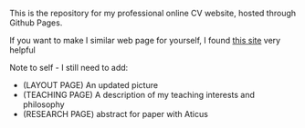 This is the repository for my professional online CV website, hosted through Github Pages.  
  
If you want to make I similar web page for yourself, I found [this site](https://www.codingwithricky.com/2021/05/10/intro-to-github-pages-create-a-simple-and-free-personal-website/) very helpful

Note to self - I still need to add:
- (LAYOUT PAGE) An updated picture
- (TEACHING PAGE) A description of my teaching interests and philosophy
- (RESEARCH PAGE) abstract for paper with Aticus
